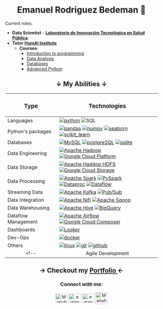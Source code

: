 <div align="center">
  <h1>Emanuel Rodriguez Bedeman 🧉</h1>
</div>

Current roles:
- **Data Scientist** - **[Laboratorio de Innovación Tecnológica en Salud Pública](https://www.linkedin.com/company/labdeinnovacion/)**.
- **Tutor** **[HumAI Institute](https://humai.com.ar/)**
  - **Courses**:
    - [Introduction to programming](https://humai.com.ar/cursos/python)
    - [Data Analysis](https://humai.com.ar/cursos/data)
    - [Databases](https://humai.com.ar/cursos/dbs)
    - [Advanced Python](https://humai.com.ar/cursos/python_avanzado)

<div align="center">
 
  <h2 align="center">↓ My Abilities ↓</h2>
  
  | <h3>Type</h3> | <h3>Technologies</h3> |
  | :-------------: |:-------------:|
  | <div align="left"> Languages </div> | <div align="left"> <a href="https://www.python.org" target="_blank" rel="noreferrer"> <img src="https://img.shields.io/badge/Python-3.x-yellow?style=flat&logo=python&logoColor=yellow&labelColor=blue" alt="python"/></a> <img src="https://img.shields.io/badge/SQL-%20-white?&labelColor=blue" alt="SQL"> |
  | <div align="left"> Python's packages </div> | <div align="left"> <a href="https://pandas.pydata.org/" target="_blank" rel="noreferrer"> <img src="https://img.shields.io/badge/Pandas-%20-blue?logo=Pandas&logoColor=blue&labelColor=white" alt="pandas"/></a> <a href="https://numpy.org/" target="_blank" rel="noreferrer"> <img src="https://img.shields.io/badge/Numpy-%20-blue?logo=Numpy&logoColor=blue&labelColor=white" alt="numpy"/></a> <a href="https://seaborn.pydata.org/" target="_blank" rel="noreferrer"> <img src="https://img.shields.io/badge/Seaborn-%20-blue?logo=python&labelColor=white" alt="seaborn"/></a> </br> <a href="https://scikit-learn.org/" target="_blank" rel="noreferrer"> <img src="https://img.shields.io/badge/Scikit--Learn-%20-orange?logo=scikit-learn&labelColor=white" alt="scikit_learn"/></a> <!-- <a href="https://www.tensorflow.org" target="_blank" rel="noreferrer"> <img src="https://img.shields.io/badge/TensorFlow-%20-orange?logo=TensorFlow&labelColor=white" alt="tensorflow"/></a> --> </div> |
  | <div align="left"> Databases </div> | <div align="left"> <a href="https://dev.mysql.com/doc/refman/8.0/en/" target="_blank" rel="noreferrer"><img src="https://img.shields.io/badge/MySQL-%20-blue?logo=MySQL&logoColor=blue&labelColor=white" alt="MySQL"/></a> <a href="https://www.postgresql.org" target="_blank" rel="noreferrer"> <img src="https://img.shields.io/badge/PostgreSQL-%20-blue?logo=postgresql&logoColor=blue&labelColor=white" alt="postgreSQL"/></a> <a href="https://www.sqlite.org/" target="_blank" rel="noreferrer"> <img src="https://img.shields.io/badge/SQLite-%20-blue?logo=SQLite&logoColor=blue&labelColor=white" alt="sqlite"/></a> </div> |
  | <div align="left"> Data Engineering </div> | <div align="left"> <a href="https://hadoop.apache.org" target="_blank" rel="noreferrer"> <img src="https://img.shields.io/badge/Apache%20Hadoop-%20-66CCFF?style=flat&logo=apachehadoop&logoColor=black&labelColor=white" alt="Apache Hadoop"/></a> <a href="https://cloud.google.com/?hl=en" target="_blank" rel="noreferrer"> <img src="https://img.shields.io/badge/Google%20Cloud-%20-4285F4?style=flat&logo=googlecloud&logoColor=white&labelColor=4285F4" alt="Google Cloud Platform"/></a> |
  | <div align="left"> Data Storage </div> | <div align="left"> <a href="https://hadoop.apache.org/docs/r1.2.1/hdfs_design.html" target="_blank" rel="noreferrer"> <img src="https://img.shields.io/badge/Hadoop%20HDFS-%20-66CCFF?style=flat&logo=apachehadoop&logoColor=66CCFF&labelColor=white" alt="Apache Haddop HDFS"/></a> <a href="https://cloud.google.com/storage" target="_blank" rel="noreferrer"><img src="https://img.shields.io/badge/Cloud%20Storage-%20-4285F4?logo=Google%20Cloud%20Storage&logoColor=white&labelColor=4285F4" alt="Google Cloud Storage"/></a>  |
  | <div align="left"> Data Processing </div> | <div align="left"> <a href="https://spark.apache.org" target="_blank" rel="noreferrer"> <img src="https://img.shields.io/badge/Apache%20Spark-%20-E25A1C?style=flat&logo=apachespark&logoColor=E25A1C&labelColor=white" alt="Apache Spark"/></a> <a href="https://spark.apache.org/docs/latest/api/python/index.html" target="_blank" rel="noreferrer"> <img src="https://img.shields.io/badge/PySpark-%20-E25A1C?style=flat&logo=apachespark&logoColor=E25A1C&labelColor=white" alt="PySpark"/></a> </br> <a href="https://cloud.google.com/dataproc" target="_blank" rel="noreferrer"><img src="https://img.shields.io/badge/Cloud%20Dataproc-%20-4285F4?logo=Google%20dataproc&logoColor=white&labelColor=4285F4" alt="Dataproc"/></a> <a href="https://cloud.google.com/products/dataflow" target="_blank" rel="noreferrer"><img src="https://img.shields.io/badge/Cloud%20Dataflow-%20-4285F4?logo=Google%20dataflow&logoColor=white&labelColor=4285F4" alt="Dataflow"/></a>  |
  | <div align="left"> Streaming Data </div> | <div align="left"> <a href="https://kafka.apache.org" target="_blank" rel="noreferrer"> <img src="https://img.shields.io/badge/Apache%20Kafka-%20-231F20?style=flat&logo=apachekafka&logoColor=231F20&labelColor=white" alt="Apache Kafka"/></a> <a href="https://cloud.google.com/pubsub/docs/overview" target="_blank" rel="noreferrer"><img src="https://img.shields.io/badge/Pub/Sub-%20-4285F4?logo=Google%20pub/sub&logoColor=white&labelColor=4285F4" alt="Pub/Sub"/></a> |
  | <div align="left"> Data Integration </div> | <div align="left"> <a href="https://nifi.apache.org" target="_blank" rel="noreferrer"> <img src="https://img.shields.io/badge/Apache%20Nifi-%20-728E9B?style=flat&logo=apachenifi&logoColor=728E9B&labelColor=white" alt="Apache Nifi"/></a> <a href="https://sqoop.apache.org" target="_blank" rel="noreferrer"> <img src="https://img.shields.io/badge/Apache%20Sqoop-%20-green?style=flat&labelColor=white" alt="Apache Sqoop"/></a> |
  | <div align="left"> Data Warehousing </div> | <div align="left"> <a href="https://hive.apache.orgg" target="_blank" rel="noreferrer"> <img src="https://img.shields.io/badge/Apache%20Hive-%20-black?style=flat&logo=apachehive&logoColor=black&labelColor=FDEE21" alt="Apache Hive"/></a> <a href="https://cloud.google.com/bigquery" target="_blank" rel="noreferrer"><img src="https://img.shields.io/badge/BigQuery-%20-4285F4?logo=Google%20bigquery&logoColor=white&labelColor=4285F4" alt="BigQuery"/></a> |
  | <div align="left"> Dataflow Management </div> | <div align="left"> <a href="https://airflow.apache.org" target="_blank" rel="noreferrer"> <img src="https://img.shields.io/badge/Apache%20Airflow-%20-017CEE?style=flat&logo=apacheairflow&logoColor=017CEE&labelColor=white" alt="Apache Airflow"/></a> <a href="https://cloud.google.com/composer" target="_blank" rel="noreferrer"><img src="https://img.shields.io/badge/Cloud%20Composer-%20-4285F4?logo=Google%20Cloud%20Composer&logoColor=white&labelColor=4285F4" alt="Google Cloud Composer"/></a> |
  | <div align="left"> Dashboards </div> | <div align="left"> <!-- <a href="https://powerbi.microsoft.com/es-es/"> <img src="https://img.shields.io/badge/Power%20BI-%20-F2C811?labelColor=white&logo=PowerBI&logoColor=F2C811" alt="PowerBI"></a> --> <a href="https://cloud.google.com/looker?hl=es"> <img src="https://img.shields.io/badge/Looker%20Studio-%20-4285F4?labelColor=white&logo=Looker&logoColor=4285F4" alt="Looker"></a> <!-- <a href="https://grafana.com/" target="_blank" rel="noreferrer"> <img src="https://img.shields.io/badge/Grafana-%20-F05A28?labelColor=white&logo=Grafana&logoColor=F05A28" alt="Google Analytics 4"/></a> --> </div> |
  | <div align="left"> Dev-Ops </div> | <div align="left"> <a href="https://www.docker.com/" target="_blank" rel="noreferrer"> <img src="https://img.shields.io/badge/Docker-%20-blue?logo=Docker&labelColor=white" alt="docker"/></a> </div> |
  | <div align="left"> Others </div> | <div align="left"> <a href="https://www.linux.org/" target="_blank" rel="noreferrer"><img src="https://img.shields.io/badge/Linux-%20-lightgrey?logo=linux&logoColor=black&labelColor=white" alt="linux"/></a> <a href="https://git-scm.com/" target="_blank" rel="noreferrer"> <img src="https://img.shields.io/badge/Git-%20-red?logo=Git&labelColor=white" alt="git"/></a> <a href="https://github.com/" target="_blank" rel="noreferrer"> <img src="https://img.shields.io/badge/Github-%20-black?logo=GitHub&labelColor=white&logoColor=black" alt="github"/></a> </div> |
  <!-- | Agile Development | <div align="left"> <a href="https://www.atlassian.com/agile/scrum" target="_blank" rel="noreferrer"><img src="https://img.shields.io/badge/SCRUM-%20-blue?logo=Atlassian&logoColor=blue&labelColor=white" alt="SCRUM"/></a> </div> |-->

</div>

<h2 align="center"> → Checkout my <a href="https://emanuelrodriguezbedeman.github.io/Portfolio/index.html" target="_blank" rel="noreferrer"> Portfolio </a> ← </h2>

<h3 align="center">Connect with me:</h3>  
<p align="center"> 
<a href="mailto:emanuel.rodriguez.bedeman@gmail.com" target="blank"><img align="center" src="https://upload.wikimedia.org/wikipedia/commons/7/7e/Gmail_icon_%282020%29.svg" alt="Manuhs#7548" height="30" width="40" /></a>
<a href="https://linkedin.com/in/emanuel-rodriguez-bedeman/" target="blank"><img align="center" src="https://raw.githubusercontent.com/rahuldkjain/github-profile-readme-generator/master/src/images/icons/Social/linked-in-alt.svg" alt="emanuel-rodriguez-bedeman/" height="30" width="40" /></a>  
<a href="https://kaggle.com/emanuelbedeman" target="blank"><img align="center" src="https://raw.githubusercontent.com/rahuldkjain/github-profile-readme-generator/master/src/images/icons/Social/kaggle.svg" alt="emanuelbedeman" height="30" width="40" /></a>  
<a href="https://discord.gg/Manuhs#7548" target="blank"><img align="center" src="https://raw.githubusercontent.com/rahuldkjain/github-profile-readme-generator/master/src/images/icons/Social/discord.svg" alt="Manuhs#7548" height="40" width="40" /></a>
</p>

